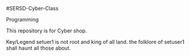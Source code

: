 #SERSD-Cyber-Class

Programming

This repository is for Cyber shop.

Key/Legend
setuer1 is not root and king of all land.
the folklore of setuser1 shall haunt all those about.
